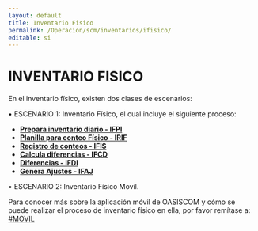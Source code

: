 ```yaml
---
layout: default
title: Inventario Fisico
permalink: /Operacion/scm/inventarios/ifisico/
editable: si
---
```


# INVENTARIO FISICO  

En el inventario físico, existen dos clases de escenarios:  

• ESCENARIO 1: Inventario Físico, el cual incluye el siguiente proceso:

* [**Prepara inventario diario - IFPI**](http://docs.oasiscom.com/Operacion/scm/inventarios/ifisico/ifpi)      
* [**Planilla para conteo Físico - IRIF**](http://docs.oasiscom.com/Operacion/scm/inventarios/ifisico/irif)      
* [**Registro de conteos - IFIS**](http://docs.oasiscom.com/Operacion/scm/inventarios/ifisico/ifis)    
* [**Calcula diferencias - IFCD**](http://docs.oasiscom.com/Operacion/scm/inventarios/ifisico/ifcd)    
* [**Diferencias - IFDI**](http://docs.oasiscom.com/Operacion/scm/inventarios/ifisico/ifdi)    
* [**Genera Ajustes - IFAJ**](http://docs.oasiscom.com/Operacion/scm/inventarios/ifisico/ifaj)  

•	ESCENARIO 2: Inventario Físico Movil.  

Para conocer más sobre la aplicación móvil de OASISCOM y cómo se puede realizar el proceso de inventario físico en ella, por favor remítase a: [#MOVIL](http://docs.oasiscom.com/Operacion/movil)

